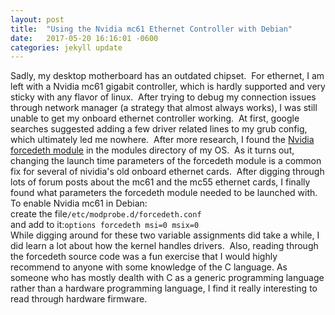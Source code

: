 ```yaml
---
layout: post
title:  "Using the Nvidia mc61 Ethernet Controller with Debian"
date:   2017-05-20 16:16:01 -0600
categories: jekyll update
---
```


Sadly, my desktop motherboard has an outdated chipset.  For ethernet, I am left
with a Nvidia mc61 gigabit controller, which is hardly supported and very
sticky with any flavor of linux.  After trying to debug my connection issues through network manager
(a strategy that almost always works), I was still unable to get my onboard ethernet controller working.  At first,
google searches suggested adding a few driver related lines to my grub config,
which ultimately led me nowhere.  After more research, I found the [Nvidia
forcedeth module](https://github.com/torvalds/linux/blob/master/drivers/net/ethernet/nvidia/forcedeth.c)
in the modules directory of my OS.  As it turns out,
changing the launch time parameters of the forcedeth module is a common fix for
several of nividia's old onboard ethernet cards.  After digging through lots of
forum posts about the mc61 and the mc55 ethernet cards, I finally found what parameters the forcedeth module
needed to be launched with.
<br>
To enable Nvidia mc61 in Debian:
<br>
create the file`/etc/modprobe.d/forcedeth.conf`
<br>
and add to it:`options forcedeth msi=0 msix=0`
<br>
While digging around for these two variable assignments did take
a while, I did learn a lot about how the kernel handles drivers.  Also,
reading through the forcedeth source code was a fun exercise that I would highly
recommend to anyone with some knowledge of the C language.  As someone who has mostly dealth with
C as a generic programming language rather than a hardware programming language, I find it really interesting
to read through hardware firmware.

